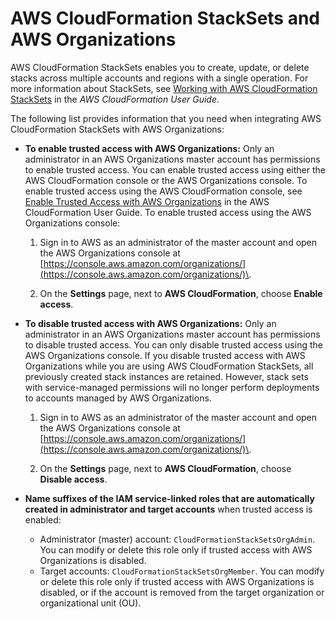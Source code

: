 # AWS CloudFormation StackSets and AWS Organizations<a name="services-that-can-integrate-cloudformation"></a>

AWS CloudFormation StackSets enables you to create, update, or delete stacks across multiple accounts and regions with a single operation\. For more information about StackSets, see [Working with AWS CloudFormation StackSets](https://docs.aws.amazon.com/AWSCloudFormation/latest/UserGuide/what-is-cfnstacksets.html) in the *AWS CloudFormation User Guide*\.

The following list provides information that you need when integrating AWS CloudFormation StackSets with AWS Organizations:
+ **To enable trusted access with AWS Organizations:** Only an administrator in an AWS Organizations master account has permissions to enable trusted access\. You can enable trusted access using either the AWS CloudFormation console or the AWS Organizations console\. To enable trusted access using the AWS CloudFormation console, see [Enable Trusted Access with AWS Organizations](https://docs.aws.amazon.com/AWSCloudFormation/latest/UserGuide/stacksets-orgs-enable-trusted-access.html) in the AWS CloudFormation User Guide\. To enable trusted access using the AWS Organizations console:

  1. Sign in to AWS as an administrator of the master account and open the AWS Organizations console at [https://console.aws.amazon.com/organizations/](https://console.aws.amazon.com/organizations/)\.

  1. On the **Settings** page, next to **AWS CloudFormation**, choose **Enable access**\.
+ **To disable trusted access with AWS Organizations:** Only an administrator in an AWS Organizations master account has permissions to disable trusted access\. You can only disable trusted access using the AWS Organizations console\. If you disable trusted access with AWS Organizations while you are using AWS CloudFormation StackSets, all previously created stack instances are retained\. However, stack sets with service\-managed permissions will no longer perform deployments to accounts managed by AWS Organizations\.

  1. Sign in to AWS as an administrator of the master account and open the AWS Organizations console at [https://console.aws.amazon.com/organizations/](https://console.aws.amazon.com/organizations/)\.

  1. On the **Settings** page, next to **AWS CloudFormation**, choose **Disable access**\.
+ **Name suffixes of the IAM service\-linked roles that are automatically created in administrator and target accounts** when trusted access is enabled:
  + Administrator \(master\) account: `CloudFormationStackSetsOrgAdmin`\. You can modify or delete this role only if trusted access with AWS Organizations is disabled\.
  + Target accounts: `CloudFormationStackSetsOrgMember`\. You can modify or delete this role only if trusted access with AWS Organizations is disabled, or if the account is removed from the target organization or organizational unit \(OU\)\.